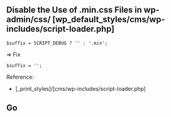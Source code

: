 ## Disable the Use of .min.css Files in wp-admin/css/ [wp_default_styles/cms/wp-includes/script-loader.php]

```shell
$suffix = SCRIPT_DEBUG ? '' : '.min';
```
=> Fix
```shell
$suffix = '';
```
Reference: 
- [_print_styles]/[cms/wp-includes/script-loader.php]

## Go
